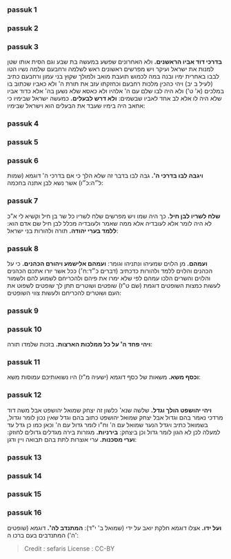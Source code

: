 
### passuk 1

### passuk 2

### passuk 3
<b>בדרכי דוד אביו הראשנים.</b> ולא האחרונים שפשע במעשה בת שבע וגם הסית אותו שטן למנות את ישראל ועיקר ויש מפרשים ראשונים ראש לשלמה ורחבעם שלמה נשיו הטו לבבו באחרית ימיו ובנה במה לכמוש תועבת מואב ולמולך שקוץ בני עמון ורחבעם כתיב (לעיל ב יב) ויהי כהכין מלכות רחבעם וכחזקתו עזב את תורת ה' ולא כאביו שכתוב בו במלכים (א' ט') ולא היה לבו שלם עם ה' אלהיו ולא כאסא שלא נשען בה' אלא כדוד אביו שלא היה לו אלא לב אחד לאביו שבשמים:
<b>ולא דרש לבעלים.</b> כמעשה ישראל שבימיו כי אחאב היה בימיו שעבד את הבעלים הוא וישראל שבימיו:

### passuk 4

### passuk 5

### passuk 6
<b>ויגבה לבו בדרכי ה'.</b> גבה לבו בדבר זה שלא הלך כי אם בדרכי ה' דוגמא (שמות ל״ה:כ״ו) אשר נשא לבן אתנה בחכמה:

### passuk 7
<b>שלח לשריו לבן חיל.</b> כך היה שמו ויש מפרשים שלח לשריו כל שר בן חיל וקשיא לי א"כ לא היה לומר אלא לעובדיה אלא ממה שאמר ולעובדיה מכלל לבן חיל שם אדם הוא: 
<b>ללמד בערי יהודה.</b> תורה ולהורות בני ישראל:

### passuk 8
<b>ועמהם.</b> מן הלוים שמעיהו ונתניהו וגומר:
<b>ועמהם אלישמע ויהורם הכהנים.</b> כי על הכהנים והלוים ללמד ולהורות כדכתיב (דברים כ״ד:ח׳) ככל אשר יורו אתכם הכהנים והלוים והשרים הלכו עמהם לפי שלא ימרו את פיהם ולהכריחם לשמוע להם ולשמור לעשות כמצות השופטים דוגמת (שם ט"ז) שופטים ושוטרים תתן לך שופטים לשפוט את העם ושוטרים להכריחם ולעשות צווי השופטים:

### passuk 9

### passuk 10
<b>ויהי פחד ה' על כל ממלכות הארצות.</b> בזכות שלמדו תורה:

### passuk 11
<b>וכסף משא.</b> משאות של כסף דוגמא (ישעיה מ"ז) היו נשואותיכם עמוסות משא:

### passuk 12
<b>ויהי יהושפט הולך וגדל.</b> שלשה שנא' כלשון זה יצחק שמואל יהושפט אבל משה דוד מרדכי נאמר בהם וגדול אבל יצחק שמואל יהושפט כתוב בהם וגדל שאין נכון לומר וגדול, בשמואל כתיב ויגדל הנער שמואל עם ה' וח"ו לומר גדול עם ה' וכאן כמו כן גדל עד למעלה לכן לא הגון לומר גדול וכן ביצחק: 
<b>בירניות.</b> מגזרות בירה מגדלים גדולים לחוזק:
<b>וערי מסכנות.</b> ערי אוצרות לתת בהם תבואה ויין ודגן:

### passuk 13

### passuk 14

### passuk 15

### passuk 16
<b>ועל ידו.</b> אצלו דוגמא חלקת יואב על ידי (שמואל ב' י"ד): 
<b>המתנדב לה'.</b> דוגמא (שופטים ה') המתנדבים בעם ברכו ה':

>Credit : sefaris
>License : CC-BY